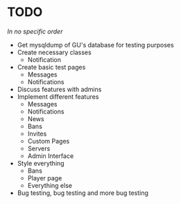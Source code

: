 TODO
====

<em>In no specific order</em>

- Get mysqldump of GU's database for testing purposes
- Create necessary classes
    - Notification
- Create basic test pages
    - Messages
    - Notifications
- Discuss features with admins
- Implement different features
	- Messages
	- Notifications
	- News
	- Bans
	- Invites
	- Custom Pages
	- Servers
	- Admin Interface
- Style everything
	- Bans
	- Player page
	- Everything else
- Bug testing, bug testing and more bug testing
